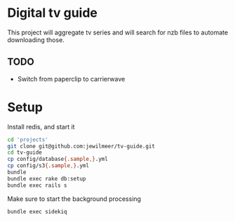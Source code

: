 # Digital tv guide
This project will aggregate tv series and will search for nzb files to automate downloading those.

## TODO
- Switch from paperclip to carrierwave

# Setup
Install redis, and start it
```bash
cd 'projects'
git clone git@github.com:jewilmeer/tv-guide.git
cd tv-guide
cp config/database{.sample,}.yml
cp config/s3{.sample,}.yml
bundle
bundle exec rake db:setup
bundle exec rails s
```

Make sure to start the background processing
```bash
bundle exec sidekiq
```

